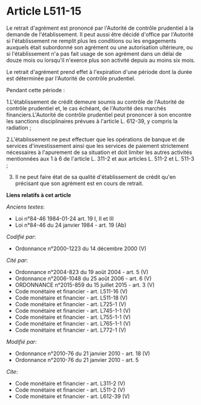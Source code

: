 # Article L511-15

Le retrait d'agrément est prononcé par l'Autorité de contrôle prudentiel à la demande de l'établissement. Il peut aussi être
décidé d'office par l'Autorité si l'établissement ne remplit plus les conditions ou les engagements auxquels était subordonné
son agrément ou une autorisation ultérieure, ou si l'établissement n'a pas fait usage de son agrément dans un délai de douze
mois ou lorsqu'il n'exerce plus son activité depuis au moins six mois. 

Le retrait d'agrément prend effet à l'expiration d'une période dont la durée est déterminée par l'Autorité de contrôle
prudentiel. 

Pendant cette période : 

1.L'établissement de crédit demeure soumis au contrôle de l'Autorité de contrôle prudentiel et, le cas échéant, de l'Autorité
des marchés financiers.L'Autorité de contrôle prudentiel peut prononcer à son encontre les sanctions disciplinaires prévues à
l'article L. 612-39, y compris la radiation ; 

2.L'établissement ne peut effectuer que les opérations de banque et de services d'investissement ainsi que les services de
paiement strictement nécessaires à l'apurement de sa situation et doit limiter les autres activités mentionnées aux 1 à 6 de
l'article L. 311-2 et aux articles L. 511-2 et L. 511-3 ; 

3. Il ne peut faire état de sa qualité d'établissement de crédit qu'en précisant que son agrément est en cours de retrait.

**Liens relatifs à cet article**

_Anciens textes_:

  - Loi n°84-46 1984-01-24 art. 19 I, II et III
  - Loi n°84-46 du 24 janvier 1984 - art. 19 (Ab)

_Codifié par_:

  - Ordonnance n°2000-1223 du 14 décembre 2000 (V)

_Cité par_:

  - Ordonnance n°2004-823 du 19 août 2004 - art. 5 (V)
  - Ordonnance n°2006-1048 du 25 août 2006 - art. 6 (V)
  - ORDONNANCE n°2015-859 du 15 juillet 2015 - art. 3 (V)
  - Code monétaire et financier - art. L511-16 (V)
  - Code monétaire et financier - art. L511-18 (V)
  - Code monétaire et financier - art. L725-1 (V)
  - Code monétaire et financier - art. L745-1-1 (V)
  - Code monétaire et financier - art. L755-1-1 (V)
  - Code monétaire et financier - art. L765-1-1 (V)
  - Code monétaire et financier - art. L772-1 (V)

_Modifié par_:

  - Ordonnance n°2010-76 du 21 janvier 2010 - art. 18 (V)
  - Ordonnance n°2010-76 du 21 janvier 2010 - art. 5

_Cite_:

  - Code monétaire et financier - art. L311-2 (V)
  - Code monétaire et financier - art. L511-2 (V)
  - Code monétaire et financier - art. L612-39 (V)
